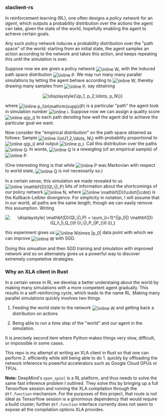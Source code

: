 ### xlaclient-rs

In reinforcement learning (RL), one often designs a *policy network* 
for an *agent*, which outputs a probability distribution over the actions the 
agent can take, given the state of the world, hopefully enabling the agent to 
achieve certain goals.

Any such policy network induces a probability distribution over the "path space"
of the world: starting from an initial state, the agent samples an action
according to the network and takes this action, and keeps repeating this until
the simulation is over. 

Suppose now we are given a policy network <img alt="\inline W" src="https://latex.codecogs.com/png.latex?%5Cinline%20W" align="center"/>, with the induced path space
distribution <img alt="\inline P" src="https://latex.codecogs.com/png.latex?%5Cinline%20P" align="center"/>. We may run many many parallel simulations by letting the
agent behave according to <img alt="\inline W" src="https://latex.codecogs.com/png.latex?%5Cinline%20W" align="center"/>, thereby drawing many samples from <img alt="\inline P" src="https://latex.codecogs.com/png.latex?%5Cinline%20P" align="center"/>, say
obtaining

<p align=center><img alt="\displaystyle{\{p_1, p_2,\ldots, p_N\}}" src="https://latex.codecogs.com/png.latex?%5Cdisplaystyle%7B%5C%7Bp_1%2C%20p_2%2C%5Cldots%2C%20p_N%5C%7D%7D"/></p>


where <img alt="\inline p_i\in\mathrm{supp}(P)" src="https://latex.codecogs.com/png.latex?%5Cinline%20p_i%5Cin%5Cmathrm%7Bsupp%7D%28P%29" align="center"/> is a particular "path" the agent took in 
simulation number <img alt="\inline i" src="https://latex.codecogs.com/png.latex?%5Cinline%20i" align="center"/>. Suppose now we can assign a quality score <img alt="\inline q(p_i)" src="https://latex.codecogs.com/png.latex?%5Cinline%20q%28p_i%29" align="center"/> to
each path denoting how well the agent did to achieve the particular goal we
want.

Now consider the "empirical distribution" on the path space obtained as follows:
Sample <img alt="\inline i\in\{1,2,\ldots, N\}" src="https://latex.codecogs.com/png.latex?%5Cinline%20i%5Cin%5C%7B1%2C2%2C%5Cldots%2C%20N%5C%7D" align="center"/> with probability proportional to <img alt="\inline q(p_i)" src="https://latex.codecogs.com/png.latex?%5Cinline%20q%28p_i%29" align="center"/> and
output <img alt="\inline p_i" src="https://latex.codecogs.com/png.latex?%5Cinline%20p_i" align="center"/>. Call this distribution over the paths <img alt="\inline Q" src="https://latex.codecogs.com/png.latex?%5Cinline%20Q" align="center"/>. In words, <img alt="\inline Q" src="https://latex.codecogs.com/png.latex?%5Cinline%20Q" align="center"/> is a
reweigting (of an empirical sample) of <img alt="\inline P" src="https://latex.codecogs.com/png.latex?%5Cinline%20P" align="center"/>.

(One interesting thing is that while <img alt="\inline P" src="https://latex.codecogs.com/png.latex?%5Cinline%20P" align="center"/> was Markovian with respect to world
state, <img alt="\inline Q" src="https://latex.codecogs.com/png.latex?%5Cinline%20Q" align="center"/> is not necessarily so.)

In a certain sense, this simulation we made revealed to us
<img alt="\inline \mathbf{D}(Q\,\|\,P)" src="https://latex.codecogs.com/png.latex?%5Cinline%20%5Cmathbf%7BD%7D%28Q%5C%2C%5C%7C%5C%2CP%29" align="center"/> bits of information about the shortcomings of our policy
network <img alt="\inline N" src="https://latex.codecogs.com/png.latex?%5Cinline%20N" align="center"/>, where <img alt="\inline \mathbf{D}(\cdot\|\cdot)" src="https://latex.codecogs.com/png.latex?%5Cinline%20%5Cmathbf%7BD%7D%28%5Ccdot%5C%7C%5Ccdot%29" align="center"/> is the Kullback-Leibler
divergence.
For simplicity in notation, I will assume that in our world, all 
paths are the same length; though we can easily remove this assumption.
Writing

<p align=center><img alt="\displaystyle{ \mathbf{D}(Q\,\|\,P) =
    \sum_{i=1}^{|p_0|} \mathbf{D}(Q_i\,|\,Q_{\lt  i}\,\|\,P_i|P_{\lt  i}),}" src="https://latex.codecogs.com/png.latex?%5Cdisplaystyle%7B%20%5Cmathbf%7BD%7D%28Q%5C%2C%5C%7C%5C%2CP%29%20%3D%0A%20%20%20%20%5Csum_%7Bi%3D1%7D%5E%7B%7Cp_0%7C%7D%20%5Cmathbf%7BD%7D%28Q_i%5C%2C%7C%5C%2CQ_%7B%3C%20i%7D%5C%2C%5C%7C%5C%2CP_i%7CP_%7B%3C%20i%7D%29%2C%7D"/></p>


this experiment gives us <img alt="\inline N\times |p_0|" src="https://latex.codecogs.com/png.latex?%5Cinline%20N%5Ctimes%20%7Cp_0%7C" align="center"/> data point with which we can improve
<img alt="\inline W" src="https://latex.codecogs.com/png.latex?%5Cinline%20W" align="center"/> with SGD.

Doing this simuation and then SGD training and simulation with improved network
and so on alternately gives us a powerful way to discover extremely competetive
strategies.

### Why an XLA client in Rust
In a certain sense in RL we develop a better understaing about the world
by making many simulations with a more competent agent gradually. This results
in a self-reinforcing cycle, which leads to the name RL.
Making many
parallel simulations quickly involves two things

1. Feeding the world state to the network <img alt="\inline W" src="https://latex.codecogs.com/png.latex?%5Cinline%20W" align="center"/> and getting back a distribution
on actions

2. Being able to run a time step of the "world" and our agent in the simulation.

It is precisely second item where Python makes things very slow, difficult, or
impossible in some cases.

This repo is my attempt at writing an XLA client in Rust so that one can 
perform 2. efficiently while still being able to do 1. quickly by offloading the
network inference to powerful accelerators such as Google Cloud GPUs or TPUs.

**Note:** DeepMind's `open_spiel` is a RL platform, and thus needs to solve the
same fast inference problem I outlined. They solve this by bringing up a full
Tensorflow session and running the XLA compilation through the `@tf.function`
mechanism. For the purposes of this project, that route is not ideal as 
Tensorflow session is a ginormous dependency that would require a build
cluster; further `@tf.function` interface currently does not seem to expose all
the compilation options XLA provides.

